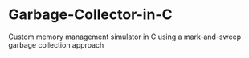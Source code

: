 # Garbage-Collector-in-C
Custom memory management simulator in C using a mark-and-sweep garbage collection approach
